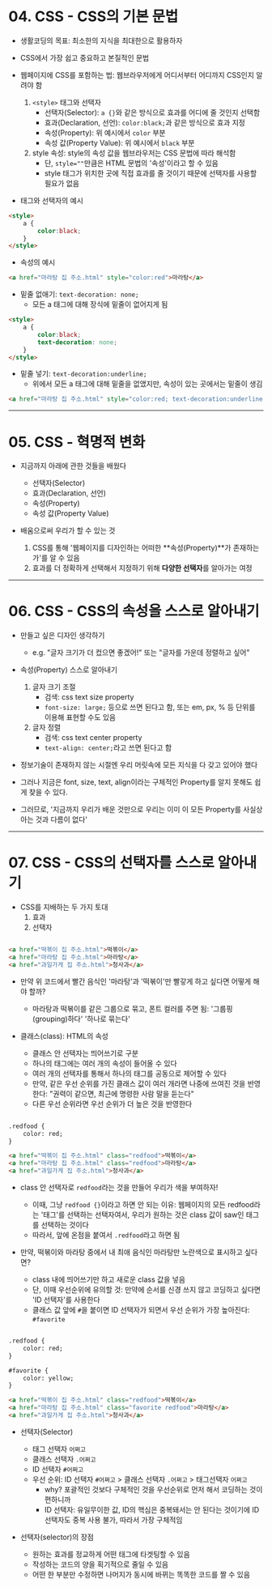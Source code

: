 # 04. CSS - CSS의 기본 문법

- 생활코딩의 목표: 최소한의 지식을 최대한으로 활용하자

- CSS에서 가장 쉽고 중요하고 본질적인 문법

- 웹페이지에 CSS를 포함하는 법: 웹브라우저에게 어디서부터 어디까지 CSS인지 알려야 함
    1. `<style>` 태그와 선택자
        - 선택자(Selector): `a {}`와 같은 방식으로 효과를 어디에 줄 것인지 선택함
        - 효과(Declaration, 선언): `color:black;`과 같은 방식으로 효과 지정
        - 속성(Property): 위 예시에서 `color` 부분
        - 속성 값(Property Value): 위 예시에서 `black` 부분
    2. style 속성: style의 속성 값을 웹브라우저는 CSS 문법에 따라 해석함
        - 단, `style=""`만큼은 HTML 문법의 '속성'이라고 할 수 있음
        - style 태그가 위치한 곳에 직접 효과를 줄 것이기 때문에 선택자를 사용할 필요가 없음

- 태그와 선택자의 예시
```html
<style>
    a {
        color:black;
    }
</style>
```

- 속성의 예시
```html
<a href="마라탕 집 주소.html" style="color:red">마라탕</a>
```

- 밑줄 없애기: `text-decoration: none;`
    - 모든 a 태그에 대해 장식에 밑줄이 없어지게 됨
```html
<style>
    a {
        color:black;
        text-decoration: none;
    }
</style>
```

- 밑줄 넣기: `text-decoration:underline;`
    - 위에서 모든 a 태그에 대해 밑줄을 없앴지만, 속성이 있는 곳에서는 밑줄이 생김

```html
<a href="마라탕 집 주소.html" style="color:red; text-decoration:underline;">마라탕</a>
```

---

# 05. CSS - 혁명적 변화

- 지금까지 아래에 관한 것들을 배웠다
    - 선택자(Selector)
    - 효과(Declaration, 선언)
    - 속성(Property)
    - 속성 값(Property Value)

- 배움으로써 우리가 할 수 있는 것
    1. CSS를 통해 '웹페이지를 디자인하는 어떠한 **속성(Property)**가 존재하는가'를 알 수 있음
    2. 효과를 더 정확하게 선택해서 지정하기 위해 **다양한 선택자**를 알아가는 여정


---

# 06. CSS - CSS의 속성을 스스로 알아내기

- 만들고 싶은 디자인 생각하기
    - e.g. "글자 크기가 더 컸으면 좋겠어!" 또는 "글자를 가운데 정렬하고 싶어"
    
- 속성(Property) 스스로 알아내기
    1. 글자 크기 조절
        - 검색: css text size property
        - `font-size: large;` 등으로 쓰면 된다고 함, 또는 em, px, % 등 단위를 이용해 표현할 수도 있음
    2. 글자 정렬
        - 검색: css text center property
        - `text-align: center;`라고 쓰면 된다고 함

- 정보기술이 존재하지 않는 시절엔 우리 머릿속에 모든 지식을 다 갖고 있어야 했다
- 그러나 지금은 font, size, text, align이라는 구체적인 Property를 알지 못해도 쉽게 찾을 수 있다.
- 그러므로, '지금까지 우리가 배운 것만으로 우리는 이미 이 모든 Property를 사실상 아는 것과 다름이 없다'

---

# 07. CSS - CSS의 선택자를 스스로 알아내기

- CSS를 지배하는 두 가지 토대
    1. 효과
    2. 선택자

```html

<a href="떡볶이 집 주소.html">떡볶이</a>
<a href="마라탕 집 주소.html">마라탕</a>
<a href="과일가게 집 주소.html">청사과</a>

```

- 만약 위 코드에서 빨간 음식인 '마라탕'과 '떡볶이'만 빨갛게 하고 싶다면 어떻게 해야 할까?
    - 마라탕과 떡볶이를 같은 그룹으로 묶고, 폰트 컬러를 주면 됨: '그룹핑(grouping)하다' '하나로 묶는다'

- 클래스(class): HTML의 속성
    - 클래스 안 선택자는 띄어쓰기로 구분
    - 하나의 태그에는 여러 개의 속성이 들어올 수 있다
    - 여러 개의 선택자를 통해서 하나의 태그를 공동으로 제어할 수 있다
    - 만약, 같은 우선 순위를 가진 클래스 값이 여러 개라면 나중에 쓰여진 것을 반영한다: "권력이 같으면, 최근에 명령한 사람 말을 듣는다"
    - 다른 우선 순위라면 우선 순위가 더 높은 것을 반영한다

```html

.redfood {
    color: red;
}

<a href="떡볶이 집 주소.html" class="redfood">떡볶이</a>
<a href="마라탕 집 주소.html" class="redfood">마라탕</a>
<a href="과일가게 집 주소.html">청사과</a>

```

- class 안 선택자로 `redfood`라는 것을 만들어 우리가 색을 부여하자!
    - 이때, 그냥 `redfood {}`이라고 하면 안 되는 이유: 웹페이지의 모든 redfood라는 '태그'를 선택하는 선택자여서, 우리가 원하는 것은 class 값이 saw인 태그를 선택하는 것이다
    - 따라서, 앞에 온점을 붙여서 `.redfood`라고 하면 됨

- 만약, 떡볶이와 마라탕 중에서 내 최애 음식인 마라탕만 노란색으로 표시하고 싶다면?
    - class 내에 띄어쓰기만 하고 새로운 class 값을 넣음
    - 단, 이때 우선순위에 유의할 것: 만약에 순서를 신경 쓰지 않고 코딩하고 싶다면 'ID 선택자'를 사용한다
    - 클래스 값 앞에 `#`을 붙이면 ID 선택자가 되면서 우선 순위가 가장 높아진다: `#favorite`

```html

.redfood {
    color: red;
}

#favorite {
    color: yellow;
}

<a href="떡볶이 집 주소.html" class="redfood">떡볶이</a>
<a href="마라탕 집 주소.html" class="favorite redfood">마라탕</a>
<a href="과일가게 집 주소.html">청사과</a>

```


- 선택자(Selector)
    - 태그 선택자 `어쩌고`
    - 클래스 선택자 `.어쩌고`
    - ID 선택자 `#어쩌고`
    - 우선 순위: ID 선택자 `#어쩌고` > 클래스 선택자 `.어쩌고` > 태그선택자 `어쩌고`
        - why? 포괄적인 것보다 구체적인 것을 우선순위로 먼저 해서 코딩하는 것이 편하니까
        - ID 선택자: 유일무이한 값, ID의 핵심은 중복돼서는 안 된다는 것이기에 ID 선택자도 중복 사용 불가, 따라서 가장 구체적임

- 선택자(selector)의 장점
    - 원하는 효과를 정교하게 어떤 태그에 타겟팅할 수 있음
    - 작성하는 코드의 양을 획기적으로 줄일 수 있음
    - 어떤 한 부분만 수정하면 나머지가 동시에 바뀌는 똑똑한 코드를 짤 수 있음